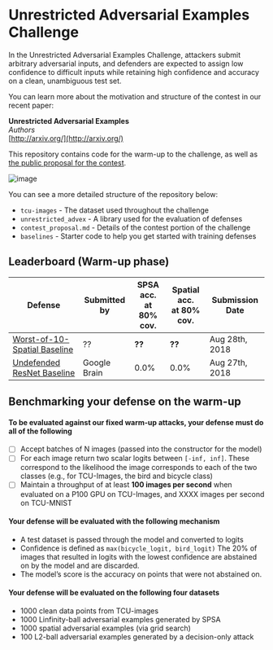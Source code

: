 # Unrestricted Adversarial Examples Challenge

In the Unrestricted Adversarial Examples Challenge, attackers submit arbitrary adversarial inputs, and defenders are expected to assign low confidence to difficult inputs while retaining high confidence and accuracy on a clean, unambiguous test set. 

You can learn more about the motivation and structure of the contest in our recent paper:

**Unrestricted Adversarial Examples**<br>
*Authors*<br>
[http://arxiv.org/](http://arxiv.org/)

This repository contains code for the warm-up to the challenge, as well as [the public proposal for the contest](https://github.com/google/unrestricted-adversarial-examples/blob/master/contest_proposal.md). 

![image](https://user-images.githubusercontent.com/306655/44686400-f0b74800-aa02-11e8-8967-fa354244813f.png)

You can see a more detailed structure of the repository below:

* `tcu-images` - The dataset used throughout the challenge
* `unrestricted_advex` - A library used for the evaluation of defenses
* `contest_proposal.md` - Details of the contest portion of the challenge
* `baselines` - Starter code to help you get started with training defenses
  
## <a name="leaderboard"></a>Leaderboard (Warm-up phase)

| Defense               | Submitted by  | SPSA acc.<br>at 80% cov. | Spatial acc.<br>at 80% cov. | Submission Date |
| --------------------- | ------------- | ------------ |--------------- | --------------- |
| [Worst-of-10-Spatial Baseline](#)  |  ?? |    **??**    |     **??**     |  Aug 28th, 2018 |
| [Undefended ResNet Baseline](https://github.com/google/unrestricted-adversarial-examples/tree/master/unrestricted_advex/pytorch_resnet_baseline)   |  Google Brain   |    0.0%    |     0.0%     |  Aug 27th, 2018 |


## Benchmarking your defense on the warm-up

#### To be evaluated against our fixed warm-up attacks, your defense must do all of the following

- [ ] Accept batches of N images (passed into the constructor for the model)
- [ ] For each image return two scalar logits between `[-inf, inf]`. These correspond to the likelihood the image corresponds to each of the two classes (e.g., for TCU-Images, the bird and bicycle class)
- [ ] Maintain a throughput of at least **100 images per second** when evaluated on a P100 GPU on TCU-Images, and XXXX images per second on TCU-MNIST

#### Your defense will be evaluated with the following mechanism

- A test dataset is passed through the model and converted to logits
- Confidence is defined as `max(bicycle_logit, bird_logit)` The 20% of images that resulted in logits with the lowest confidence are abstained on by the model and are discarded.
- The model’s score is the accuracy on points that were not abstained on.

#### Your defense will be evaluated on the following four datasets

- 1000 clean data points from TCU-images
- 1000 Linfinity-ball adversarial examples generated by SPSA
- 1000 spatial adversarial examples (via grid search)
- 100 L2-ball adversarial examples generated by a decision-only attack
